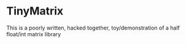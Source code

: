 # TinyMatrix
This is a poorly written, hacked together, toy/demonstration of a half float/int matrix library 
